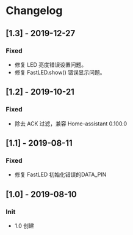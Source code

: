 # Changelog
## [1.3] - 2019-12-27
### Fixed
- 修复 LED 亮度错误设置问题。
- 修复 FastLED.show() 错误显示问题。

## [1.2] - 2019-10-21
### Fixed
- 除去 ACK 过滤，兼容 Home-assistant 0.100.0
## [1.1] - 2019-08-11
### Fixed
- 修复 FastLED 初始化错误的DATA_PIN

## [1.0] - 2019-08-10
### Init
- 1.0 创建
